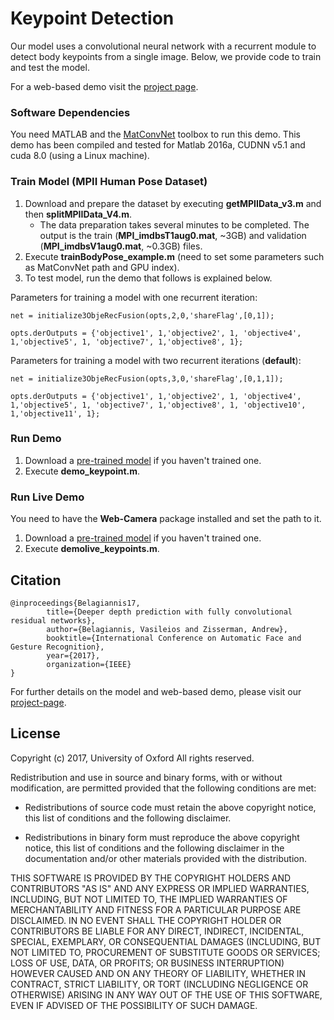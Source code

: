 # Keypoint Detection
Our model uses a convolutional neural network with a recurrent module to detect body keypoints from a single image. Below, we provide code to train and test the model.

For a web-based demo visit the [project page](http://www.robots.ox.ac.uk/~vgg/software/keypoint_detection/).

### Software Dependencies
You need MATLAB and the [MatConvNet](https://github.com/vlfeat/matconvnet) toolbox to run this demo. This demo has been compiled and tested for Matlab 2016a, CUDNN v5.1 and cuda 8.0 (using a Linux machine).

### Train Model (MPII Human Pose Dataset)
1. Download and prepare the dataset by executing **getMPIIData_v3.m** and then **splitMPIIData_V4.m**.
	- The data preparation takes several minutes to be completed. The output is the train (**MPI_imdbsT1aug0.mat**, ~3GB) and validation (**MPI_imdbsV1aug0.mat**,  ~0.3GB) files.   
2. Execute **trainBodyPose_example.m** (need to set some parameters such as MatConvNet path and GPU index).
3. To test model, run the demo that follows is explained below.

Parameters for training a model with one recurrent iteration:
```
net = initialize3ObjeRecFusion(opts,2,0,'shareFlag',[0,1]);

opts.derOutputs = {'objective1', 1,'objective2', 1, 'objective4', 1,'objective5', 1, 'objective7', 1,'objective8', 1};

```

Parameters for training a model with two recurrent iterations (**default**):
```
net = initialize3ObjeRecFusion(opts,3,0,'shareFlag',[0,1,1]);

opts.derOutputs = {'objective1', 1,'objective2', 1, 'objective4', 1,'objective5', 1, 'objective7', 1,'objective8', 1, 'objective10', 1,'objective11', 1};

```

### Run Demo
 1. Download a [pre-trained model](https://gitlab.com/vggdemo/keypoint_matlab_demo/repository/archive.zip?ref=master) if you haven't trained one.
 2. Execute **demo_keypoint.m**. 

### Run Live Demo
You need to have the **Web-Camera** package installed and set the path to it.

 1. Download a [pre-trained model](https://gitlab.com/vggdemo/keypoint_matlab_demo/repository/archive.zip?ref=master) if you haven't trained one.
 2. Execute **demolive_keypoints.m**. 

## Citation

    @inproceedings{Belagiannis17,
            title={Deeper depth prediction with fully convolutional residual networks},
            author={Belagiannis, Vasileios and Zisserman, Andrew},
            booktitle={International Conference on Automatic Face and Gesture Recognition},
            year={2017},
            organization={IEEE}
    }


For further details on the model and web-based demo, please visit our [project-page](http://www.robots.ox.ac.uk/~vgg/software/keypoint_detection/).

## License

Copyright (c) 2017, University of Oxford
All rights reserved.

Redistribution and use in source and binary forms, with or without
modification, are permitted provided that the following conditions are met:

* Redistributions of source code must retain the above copyright notice, this
  list of conditions and the following disclaimer.

* Redistributions in binary form must reproduce the above copyright notice,
  this list of conditions and the following disclaimer in the documentation
  and/or other materials provided with the distribution.

THIS SOFTWARE IS PROVIDED BY THE COPYRIGHT HOLDERS AND CONTRIBUTORS "AS IS" AND ANY EXPRESS OR IMPLIED WARRANTIES, INCLUDING, BUT NOT LIMITED TO, THE IMPLIED WARRANTIES OF MERCHANTABILITY AND FITNESS FOR A PARTICULAR PURPOSE ARE DISCLAIMED. IN NO EVENT SHALL THE COPYRIGHT HOLDER OR CONTRIBUTORS BE LIABLE FOR ANY DIRECT, INDIRECT, INCIDENTAL, SPECIAL, EXEMPLARY, OR CONSEQUENTIAL DAMAGES (INCLUDING, BUT NOT LIMITED TO, PROCUREMENT OF SUBSTITUTE GOODS OR SERVICES; LOSS OF USE, DATA, OR PROFITS; OR BUSINESS INTERRUPTION) HOWEVER CAUSED AND ON ANY THEORY OF LIABILITY, WHETHER IN CONTRACT, STRICT LIABILITY, OR TORT (INCLUDING NEGLIGENCE OR OTHERWISE) ARISING IN ANY WAY OUT OF THE USE OF THIS SOFTWARE, EVEN IF ADVISED OF THE POSSIBILITY OF SUCH DAMAGE.